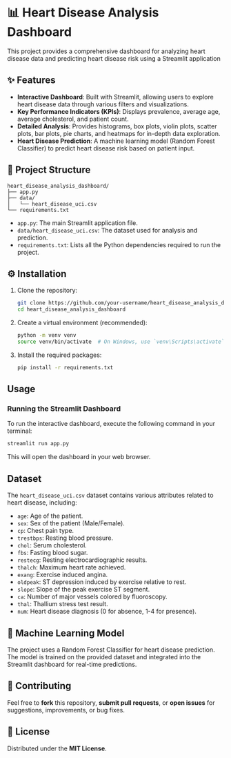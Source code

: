 # 📊 Heart Disease Analysis Dashboard

This project provides a comprehensive dashboard for analyzing heart disease data and predicting heart disease risk using a Streamlit application 

## ✨ Features

- **Interactive Dashboard**: Built with Streamlit, allowing users to explore heart disease data through various filters and visualizations.
- **Key Performance Indicators (KPIs)**: Displays prevalence, average age, average cholesterol, and patient count.
- **Detailed Analysis**: Provides histograms, box plots, violin plots, scatter plots, bar plots, pie charts, and heatmaps for in-depth data exploration.
- **Heart Disease Prediction**: A machine learning model (Random Forest Classifier) to predict heart disease risk based on patient input.

## 📁 Project Structure

```
heart_disease_analysis_dashboard/
├── app.py
├── data/
│   └── heart_disease_uci.csv
└── requirements.txt
```

- `app.py`: The main Streamlit application file.
- `data/heart_disease_uci.csv`: The dataset used for analysis and prediction.
- `requirements.txt`: Lists all the Python dependencies required to run the project.

## ⚙️ Installation

1. Clone the repository:
   ```bash
   git clone https://github.com/your-username/heart_disease_analysis_dashboard.git
   cd heart_disease_analysis_dashboard
   ```

2. Create a virtual environment (recommended):
   ```bash
   python -m venv venv
   source venv/bin/activate  # On Windows, use `venv\Scripts\activate`
   ```

3. Install the required packages:
   ```bash
   pip install -r requirements.txt
   ```

## Usage

### Running the Streamlit Dashboard

To run the interactive dashboard, execute the following command in your terminal:

```bash
streamlit run app.py
```

This will open the dashboard in your web browser.

## Dataset

The `heart_disease_uci.csv` dataset contains various attributes related to heart disease, including:

- `age`: Age of the patient.
- `sex`: Sex of the patient (Male/Female).
- `cp`: Chest pain type.
- `trestbps`: Resting blood pressure.
- `chol`: Serum cholesterol.
- `fbs`: Fasting blood sugar.
- `restecg`: Resting electrocardiographic results.
- `thalch`: Maximum heart rate achieved.
- `exang`: Exercise induced angina.
- `oldpeak`: ST depression induced by exercise relative to rest.
- `slope`: Slope of the peak exercise ST segment.
- `ca`: Number of major vessels colored by fluoroscopy.
- `thal`: Thallium stress test result.
- `num`: Heart disease diagnosis (0 for absence, 1-4 for presence).

## 🤖 Machine Learning Model

The project uses a Random Forest Classifier for heart disease prediction. The model is trained on the provided dataset and integrated into the Streamlit dashboard for real-time predictions.

## 🤝 Contributing

Feel free to **fork** this repository, **submit pull requests**, or **open issues** for suggestions, improvements, or bug fixes.

## 📄 License

Distributed under the **MIT License**.  



